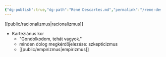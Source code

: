 ```yaml
---
{"dg-publish":true,"dg-path":"René Descartes.md","permalink":"/rene-descartes/"}
---
```


[[public/racionalizmus\|racionalizmus]]

* Karteziánus kor
	* "Gondolkodom, tehát vagyok."
	* minden dolog megkérdőjelezése: szkepticizmus
	* [[public/empirizmus\|empirizmus]]